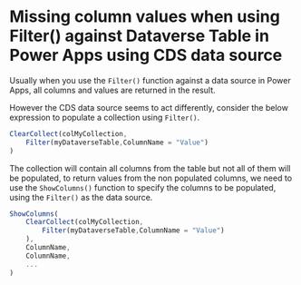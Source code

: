 # Missing column values when using Filter() against Dataverse Table in Power Apps using CDS data source

Usually when you use the `Filter()` function against a data source in Power Apps, all columns and values are returned in the result.

However the CDS data source seems to act differently, consider the below expression to populate a collection using `Filter()`.

```js
ClearCollect(colMyCollection,
    Filter(myDataverseTable,ColumnName = "Value")
)
```

The collection will contain all columns from the table but not all of them will be populated, to return values from the non populated columns, we need to use the `ShowColumns()` function to specify the columns to be populated, using the `Filter()` as the data source.

```js
ShowColumns(
    ClearCollect(colMyCollection,
        Filter(myDataverseTable,ColumnName = "Value")
    ),
    ColumnName,
    ColumnName,
    ...
)
```
